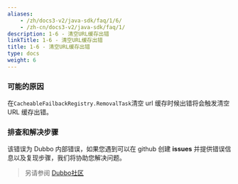 ```yaml
---
aliases:
    - /zh/docs3-v2/java-sdk/faq/1/6/
    - /zh-cn/docs3-v2/java-sdk/faq/1/
description: 1-6 - 清空URL缓存出错
linkTitle: 1-6 - 清空URL缓存出错
title: 1-6 - 清空URL缓存出错
type: docs
weight: 6
---
```






### 可能的原因
在`CacheableFailbackRegistry.RemovalTask`清空 url 缓存时候出错将会触发清空 URL 缓存出错。

### 排查和解决步骤
该错误为 Dubbo 内部错误，如果您遇到可以在 github 创建 **issues** 并提供错误信息以及复现步骤，我们将协助您解决问题。

> 另请参阅
[Dubbo社区](https://github.com/apache/dubbo)